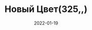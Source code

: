 ---
date: 2022-01-19
guid: 3d912696-9753-468b-8ef1-ebc67ea504e2
title: 'Новый Цвет(325,,)'
question: |
    ```bsl
    Ц = Новый Цвет(325,,);
    Сообщить(Ц);
    ```
options:
    - 325, 0, 0
    - 255, 0, 0
    - 69, 0, 0
    - 0, 0, 0
    - Исключение
correct: 2
explanation: |
    Каждый параметр конструктора цвета принимает число.  
    Но сам цвет имеет максимальное значение 255.  
    И если его превысить, то применяется число превышения.  
    За идею спасибо https://t.me/codmal
tags:
    - wtf
source: https://t.me/JuniorOneS/324
---